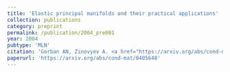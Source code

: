 ```yaml
---
title: 'Elastic principal manifolds and their practical applications'
collection: publications
category: preprint
permalink: /publication/2004_pre001
year: 2004
pubtype: 'MLN'
citation: 'Gorban AN, Zinovyev A. <a href="https://arxiv.org/abs/cond-mat/0405648">Elastic principal manifolds and their practical applications</a>. 2004. Arxiv preprint cond-mat/0405648.'
paperurl: 'https://arxiv.org/abs/cond-mat/0405648'
---
```


